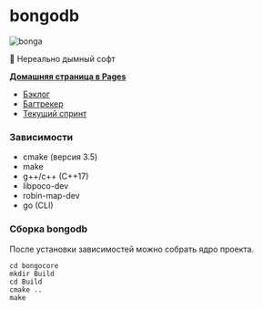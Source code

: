 # bongodb

![bonga](https://user-images.githubusercontent.com/29174394/155002171-7d245102-443d-4cb7-b91c-20c370515c76.png)

🌋 Нереально дымный софт

[**Домашняя страница в Pages**](https://github.com/iu7og/bongodb/wiki/bongodb)
* [Бэклог](https://github.com/iu7og/bongodb/projects/2)
* [Багтрекер](https://github.com/iu7og/bongodb/projects/3)
* [Текущий спринт](https://github.com/iu7og/bongodb/projects/1)

### Зависимости
* cmake (версия 3.5)
* make
* g++/c++ (C++17)
* libpoco-dev
* robin-map-dev
* go (CLI)

### Сборка bongodb
После установки зависимостей можно собрать ядро проекта.
```Shell
cd bongocore
mkdir Build
cd Build
cmake ..
make
```
